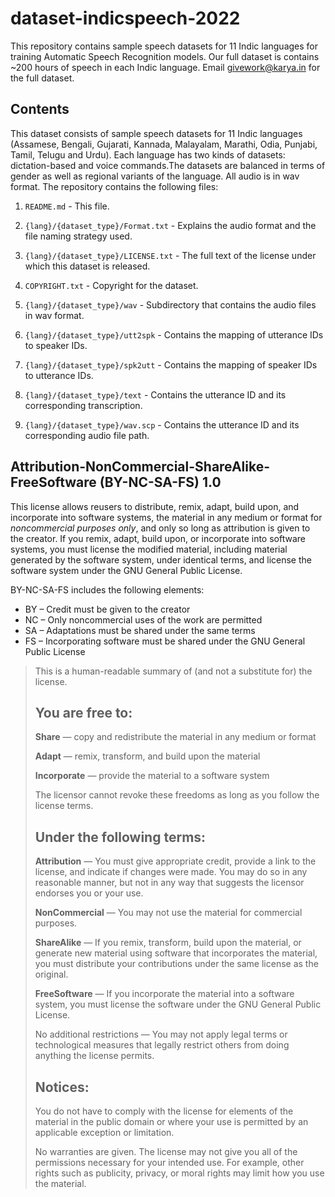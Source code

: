 # dataset-indicspeech-2022
This repository contains sample speech datasets for 11 Indic languages for training Automatic Speech Recognition models. Our full dataset is contains ~200 hours of speech in each Indic language. Email givework@karya.in for the full dataset.

## Contents

This dataset consists of sample speech datasets for 11 Indic languages (Assamese, Bengali, Gujarati, Kannada, Malayalam, Marathi, Odia, Punjabi, Tamil, Telugu and Urdu). Each language has two kinds of datasets: dictation-based and voice commands.The datasets are balanced in terms of gender as well as regional variants of the language. All audio is in wav format. The repository contains the following files:

1. `README.md` - This file.

1. `{lang}/{dataset_type}/Format.txt` - Explains the audio format and the file naming strategy used.

2. `{lang}/{dataset_type}/LICENSE.txt` - The full text of the license under which this dataset is released.

3. `COPYRIGHT.txt` - Copyright for the dataset.

4. `{lang}/{dataset_type}/wav` - Subdirectory that contains the audio files in wav format.

5. `{lang}/{dataset_type}/utt2spk` - Contains the mapping of utterance IDs to speaker IDs.

6. `{lang}/{dataset_type}/spk2utt` - Contains the mapping of speaker IDs to utterance IDs.

7. `{lang}/{dataset_type}/text` - Contains the utterance ID and its corresponding transcription.

8. `{lang}/{dataset_type}/wav.scp` - Contains the utterance ID and its corresponding audio file path.

## Attribution-NonCommercial-ShareAlike-FreeSoftware (BY-NC-SA-FS) 1.0

This license allows reusers to distribute, remix, adapt, build upon, and incorporate into software systems, the material in any medium or format for _noncommercial purposes only_, and only so long as attribution is given to the creator. If you remix, adapt, build upon, or incorporate into software systems, you must license the modified material, including material generated by the software system, under identical terms, and license the software system under the GNU General Public License.

BY-NC-SA-FS includes the following elements:

- BY – Credit must be given to the creator
- NC – Only noncommercial uses of the work are permitted
- SA – Adaptations must be shared under the same terms
- FS – Incorporating software must be shared under the GNU General Public License

> This is a human-readable summary of (and not a substitute for) the license.
>
> ## You are free to:
>
> **Share** — copy and redistribute the material in any medium or format
>
> **Adapt** — remix, transform, and build upon the material
>
> **Incorporate** — provide the material to a software system
>
> The licensor cannot revoke these freedoms as long as you follow the license terms.
>
> ## Under the following terms:
>
> **Attribution** — You must give appropriate credit, provide a link to the license, and indicate if changes were made. You may do so in any reasonable manner, but not in any way that suggests the licensor endorses you or your use.
>
> **NonCommercial** — You may not use the material for commercial purposes.
>
> **ShareAlike** — If you remix, transform, build upon the material, or generate new material using software that incorporates the material, you must distribute your contributions under the same license as the original.
>
> **FreeSoftware** — If you incorporate the material into a software system, you must license the software under the GNU General Public License.
>
> No additional restrictions — You may not apply legal terms or technological measures that legally restrict others from doing anything the license permits.
>
> ## Notices:
>
> You do not have to comply with the license for elements of the material in the public domain or where your use is permitted by an applicable exception or limitation.
>
> No warranties are given. The license may not give you all of the permissions necessary for your intended use. For example, other rights such as publicity, privacy, or moral rights may limit how you use the material.